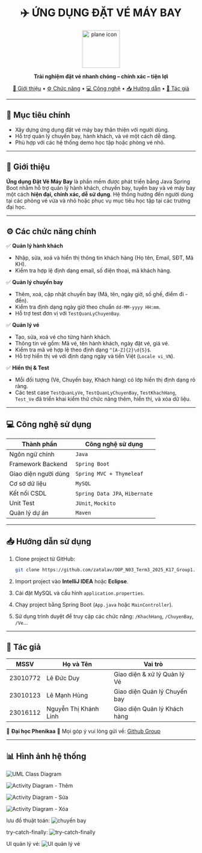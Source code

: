 <h1 align="center">✈️ ỨNG DỤNG ĐẶT VÉ MÁY BAY</h1>

<p align="center">
  <img src="https://cdn-icons-png.flaticon.com/512/34/34627.png" width="100" alt="plane icon" />
</p>

<p align="center"><strong>Trải nghiệm đặt vé nhanh chóng – chính xác – tiện lợi</strong></p>

<p align="center">
  <a href="#giới-thiệu">📘 Giới thiệu</a> • 
  <a href="#chức-năng">⚙️ Chức năng</a> • 
  <a href="#công-nghệ">💻 Công nghệ</a> • 
  <a href="#hướng-dẫn">📥 Hướng dẫn</a> • 
  <a href="#tác-giả">👤 Tác giả</a>
</p>

---

## 🎯 Mục tiêu chính

- Xây dựng ứng dụng đặt vé máy bay thân thiện với người dùng.
- Hỗ trợ quản lý chuyến bay, hành khách, và vé một cách dễ dàng.
- Phù hợp với các hệ thống demo học tập hoặc phòng vé nhỏ.

---

## 📘 Giới thiệu

**Ứng dụng Đặt Vé Máy Bay** là phần mềm được phát triển bằng Java Spring Boot nhằm hỗ trợ quản lý hành khách, chuyến bay, tuyến bay và vé máy bay một cách **hiện đại, chính xác, dễ sử dụng**.
Hệ thống hướng đến người dùng tại các phòng vé vừa và nhỏ hoặc phục vụ mục tiêu học tập tại các trường đại học.

---

## ⚙️ Các chức năng chính <a name="chức-năng"></a>

✅ **Quản lý hành khách**

- Nhập, sửa, xoá và hiển thị thông tin khách hàng (Họ tên, Email, SĐT, Mã KH).
- Kiểm tra hợp lệ định dạng email, số điện thoại, mã khách hàng.

✅ **Quản lý chuyến bay**

- Thêm, xoá, cập nhật chuyến bay (Mã, tên, ngày giờ, số ghế, điểm đi - đến).
- Kiểm tra định dạng ngày giờ theo chuẩn `dd-MM-yyyy HH:mm`.
- Hỗ trợ test đơn vị với `TestQuanLyChuyenBay`.

✅ **Quản lý vé**

- Tạo, sửa, xoá vé cho từng hành khách.
- Thông tin vé gồm: Mã vé, tên hành khách, ngày đặt vé, giá vé.
- Kiểm tra mã vé hợp lệ theo định dạng `^[A-Z]{2}\d{5}$`.
- Hỗ trợ hiển thị vé với định dạng ngày và tiền Việt (`Locale vi_VN`).

✅ **Hiển thị & Test**

- Mỗi đối tượng (Vé, Chuyến bay, Khách hàng) có lớp hiển thị định dạng rõ ràng.
- Các test case `TestQuanLyVe`, `TestQuanLyChuyenBay`, `TestKhachHang`, `Test_Ve` đã triển khai kiểm thử chức năng thêm, hiển thị, và xóa dữ liệu.

---

## 💻 Công nghệ sử dụng <a name="công-nghệ"></a>

| Thành phần           | Công nghệ sử dụng              |
| -------------------- | ------------------------------ |
| Ngôn ngữ chính       | `Java`                         |
| Framework Backend    | `Spring Boot`                  |
| Giao diện người dùng | `Spring MVC + Thymeleaf`       |
| Cơ sở dữ liệu        | `MySQL`                        |
| Kết nối CSDL         | `Spring Data JPA`, `Hibernate` |
| Unit Test            | `JUnit`, `Mockito`             |
| Quản lý dự án        | `Maven`                        |

---

## 📥 Hướng dẫn sử dụng <a name="hướng-dẫn"></a>

1. Clone project từ GitHub:

   ```bash
   git clone https://github.com/zatalav/OOP_N03_Term3_2025_K17_Group1.git
   ```

2. Import project vào **IntelliJ IDEA** hoặc **Eclipse**.

3. Cài đặt MySQL và cấu hình `application.properties`.

4. Chạy project bằng Spring Boot (`App.java` hoặc `MainController`).

5. Sử dụng trình duyệt để truy cập các chức năng: `/KhachHang`, `/ChuyenBay`, `/Ve`...

---

## 👤 Tác giả <a name="tác-giả"></a>

| MSSV     | Họ và Tên             | Vai trò                      |
| -------- | --------------------- | ---------------------------- |
| 23010772 | Lê Đức Duy            | Giao diện & xử lý Quản lý Vé |
| 23010123 | Lê Mạnh Hùng          | Giao diện Quản lý Chuyến bay |
| 23016112 | Nguyễn Thị Khánh Linh | Giao diện Quản lý Khách hàng |

📍 **Đại học Phenikaa**
📧 Mọi góp ý vui lòng gửi về: [Github Group](https://github.com/zatalav/OOP_N03_Term3_2025_K17_Group1.git)

---

## 📊 Hình ảnh hệ thống

![UML Class Diagram](<Ảnh chụp màn hình 2025-05-23 080633.png>)

![Activity Diagram - Thêm](add.png)

![Activity Diagram - Sửa](edit.png)

![Activity Diagram - Xóa](delete.png)

lưu đồ thuật toán:
![chuyến bay](image.png)

try-catch-finally:
![try-catch-finally](ve-management-app/src/main/java/com/example/veapp/img/try-catch-example.png)

UI quản lý vé:
![UI quản lý vé](ve-management-app/src/main/java/com/example/veapp/img/UI_quanlyve.png)
